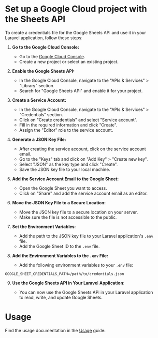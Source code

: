# Set up a Google Cloud project with the Sheets API 

To create a credentials file for the Google Sheets API and use it in your Laravel application, follow these steps:

1. **Go to the Google Cloud Console:**

    - Go to the [Google Cloud Console](https://console.cloud.google.com/).
    - Create a new project or select an existing project.

2. **Enable the Google Sheets API:**
  
      - In the Google Cloud Console, navigate to the "APIs & Services" > "Library" section.
      - Search for "Google Sheets API" and enable it for your project.

3. **Create a Service Account:**

    - In the Google Cloud Console, navigate to the "APIs & Services" > "Credentials" section.
    - Click on "Create credentials" and select "Service account".
    - Fill in the required information and click "Create".
    - Assign the "Editor" role to the service account.

4. **Generate a JSON Key File:**

    - After creating the service account, click on the service account email.
    - Go to the "Keys" tab and click on "Add Key" > "Create new key".
    - Select "JSON" as the key type and click "Create".
    - Save the JSON key file to your local machine.

5. **Add the Service Account Email to the Google Sheet:**

    - Open the Google Sheet you want to access.
    - Click on "Share" and add the service account email as an editor.

6. **Move the JSON Key File to a Secure Location:**

    - Move the JSON key file to a secure location on your server.
    - Make sure the file is not accessible to the public.

7. **Set the Environment Variables:**

    - Add the path to the JSON key file to your Laravel application's `.env` file.
    - Add the Google Sheet ID to the `.env` file.

8. **Add the Environment Variables to the `.env` File:**

    - Add the following environment variables to your `.env` file:

```env
GOOGLE_SHEET_CREDENTIALS_PATH=/path/to/credentials.json
```

9. **Use the Google Sheets API in Your Laravel Application:**

    - You can now use the Google Sheets API in your Laravel application to read, write, and update Google Sheets.
    
# Usage

Find the usage documentation in the [Usage](docs/usage.md) guide.
